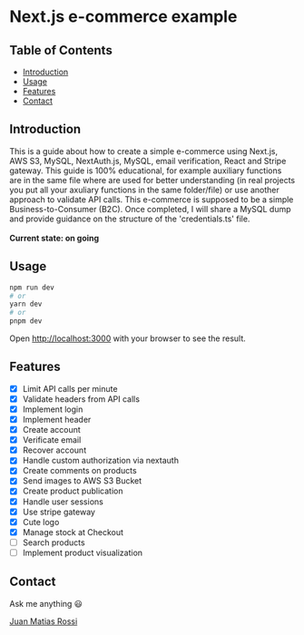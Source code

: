 # Next.js e-commerce example

## Table of Contents

- [Introduction](#introduction)
- [Usage](#usage)
- [Features](#features)
- [Contact](#contact)

## Introduction

This is a guide about how to create a simple e-commerce using Next.js, AWS S3, MySQL, NextAuth.js, MySQL, email verification, React and Stripe gateway. This guide is 100% educational, for example auxiliary functions are in the same file where are used for better understanding (in real projects you put all your axuliary functions in the same folder/file) or use another approach to validate API calls. This e-commerce is supposed to be a simple Business-to-Consumer (B2C). Once completed, I will share a MySQL dump and provide guidance on the structure of the 'credentials.ts' file.
<br></br>
<b>Current state: on going</b>

## Usage

```bash
npm run dev
# or
yarn dev
# or
pnpm dev
```

Open [http://localhost:3000](http://localhost:3000) with your browser to see the result.

## Features

- [x] Limit API calls per minute
- [x] Validate headers from API calls
- [x] Implement login
- [x] Implement header
- [x] Create account
- [x] Verificate email
- [x] Recover account
- [x] Handle custom authorization via nextauth
- [x] Create comments on products
- [x] Send images to AWS S3 Bucket
- [x] Create product publication
- [x] Handle user sessions
- [x] Use stripe gateway
- [x] Cute logo
- [x] Manage stock at Checkout
- [ ] Search products
- [ ] Implement product visualization

## Contact

Ask me anything :smiley:

[Juan Matias Rossi](https://www.linkedin.com/in/jmrossi6/)
